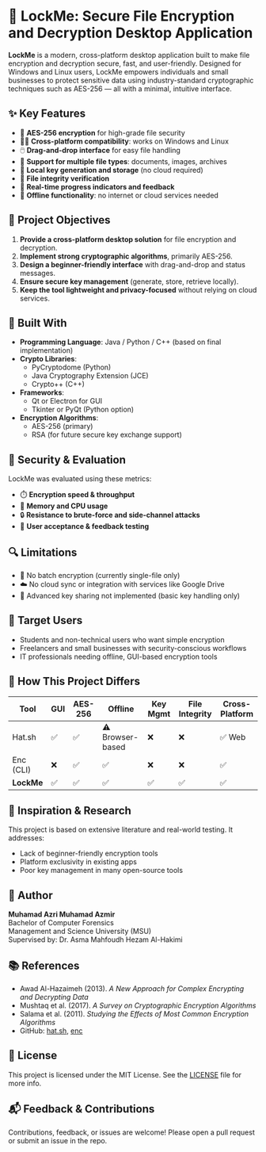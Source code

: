 # 🔐 LockMe: Secure File Encryption and Decryption Desktop Application

**LockMe** is a modern, cross-platform desktop application built to make file encryption and decryption secure, fast, and user-friendly. Designed for Windows and Linux users, LockMe empowers individuals and small businesses to protect sensitive data using industry-standard cryptographic techniques such as AES-256 — all with a minimal, intuitive interface.

## ✨ Key Features

- 🔐 **AES-256 encryption** for high-grade file security
- 🧑‍💻 **Cross-platform compatibility**: works on Windows and Linux
- 🖱️ **Drag-and-drop interface** for easy file handling
- 📁 **Support for multiple file types**: documents, images, archives
- 🔑 **Local key generation and storage** (no cloud required)
- 🔎 **File integrity verification**
- 💬 **Real-time progress indicators and feedback**
- 🚫 **Offline functionality**: no internet or cloud services needed

## 🎯 Project Objectives

1. **Provide a cross-platform desktop solution** for file encryption and decryption.
2. **Implement strong cryptographic algorithms**, primarily AES-256.
3. **Design a beginner-friendly interface** with drag-and-drop and status messages.
4. **Ensure secure key management** (generate, store, retrieve locally).
5. **Keep the tool lightweight and privacy-focused** without relying on cloud services.

## 🧠 Built With

- **Programming Language**: Java / Python / C++ (based on final implementation)
- **Crypto Libraries**: 
  - PyCryptodome (Python)
  - Java Cryptography Extension (JCE)
  - Crypto++ (C++)
- **Frameworks**:
  - Qt or Electron for GUI
  - Tkinter or PyQt (Python option)
- **Encryption Algorithms**:
  - AES-256 (primary)
  - RSA (for future secure key exchange support)

## 🧪 Security & Evaluation

LockMe was evaluated using these metrics:
- ⏱️ **Encryption speed & throughput**
- 🧠 **Memory and CPU usage**
- 🔒 **Resistance to brute-force and side-channel attacks**
- 🧪 **User acceptance & feedback testing**

## 🔍 Limitations

- 🚫 No batch encryption (currently single-file only)
- ☁️ No cloud sync or integration with services like Google Drive
- 🔐 Advanced key sharing not implemented (basic key handling only)

## 🧩 Target Users

- Students and non-technical users who want simple encryption
- Freelancers and small businesses with security-conscious workflows
- IT professionals needing offline, GUI-based encryption tools

## 📌 How This Project Differs

| Tool     | GUI | AES-256 | Offline | Key Mgmt | File Integrity | Cross-Platform |
|----------|-----|---------|---------|-----------|----------------|----------------|
| Hat.sh   | ✅  | ✅      | ⚠️ Browser-based | ❌        | ❌             | ✅ Web         |
| Enc (CLI)| ❌  | ✅      | ✅      | ❌        | ❌             | ✅             |
| **LockMe** | ✅  | ✅      | ✅      | ✅        | ✅             | ✅             |

## 🧠 Inspiration & Research

This project is based on extensive literature and real-world testing. It addresses:
- Lack of beginner-friendly encryption tools
- Platform exclusivity in existing apps
- Poor key management in many open-source tools

## 🧑 Author

**Muhamad Azri Muhamad Azmir**  
Bachelor of Computer Forensics  
Management and Science University (MSU)  
Supervised by: Dr. Asma Mahfoudh Hezam Al-Hakimi

## 📚 References

- Awad Al-Hazaimeh (2013). *A New Approach for Complex Encrypting and Decrypting Data*  
- Mushtaq et al. (2017). *A Survey on Cryptographic Encryption Algorithms*  
- Salama et al. (2011). *Studying the Effects of Most Common Encryption Algorithms*  
- GitHub: [hat.sh](https://github.com/sh-dv/hat.sh), [enc](https://github.com/life4/enc)

## 📜 License

This project is licensed under the MIT License. See the [LICENSE](LICENSE) file for more info.

## 📬 Feedback & Contributions

Contributions, feedback, or issues are welcome! Please open a pull request or submit an issue in the repo.

